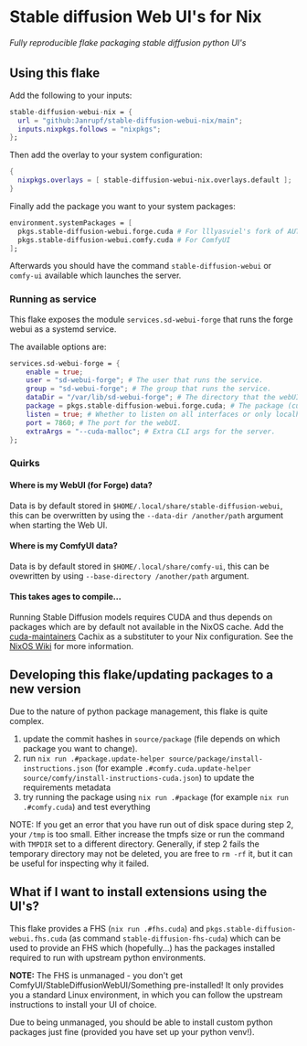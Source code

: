 # Stable diffusion Web UI's for Nix

###### Fully reproducible flake packaging stable diffusion python UI's

## Using this flake

Add the following to your inputs:

```nix
stable-diffusion-webui-nix = {
  url = "github:Janrupf/stable-diffusion-webui-nix/main";
  inputs.nixpkgs.follows = "nixpkgs";
};
```

Then add the overlay to your system configuration:

```nix
{
  nixpkgs.overlays = [ stable-diffusion-webui-nix.overlays.default ];
}
```

Finally add the package you want to your system packages:

```nix
environment.systemPackages = [
  pkgs.stable-diffusion-webui.forge.cuda # For lllyasviel's fork of AUTOMATIC1111 WebUI
  pkgs.stable-diffusion-webui.comfy.cuda # For ComfyUI
];
```

Afterwards you should have the command `stable-diffusion-webui` or `comfy-ui`
available which launches the server.

### Running as service

This flake exposes the module `services.sd-webui-forge` that runs the forge webui as a systemd service.

The available options are:

```nix
services.sd-webui-forge = {
    enable = true;
    user = "sd-webui-forge"; # The user that runs the service.
    group = "sd-webui-forge"; # The group that runs the service.
    dataDir = "/var/lib/sd-webui-forge"; # The directory that the webUI stores models and images in.
    package = pkgs.stable-diffusion-webui.forge.cuda; # The package (cuda/rocm) that you want to use.
    listen = true; # Whether to listen on all interfaces or only localhost.
    port = 7860; # The port for the webUI.
    extraArgs = "--cuda-malloc"; # Extra CLI args for the server.
};
```

### Quirks

#### Where is my WebUI (for Forge) data?

Data is by default stored in `$HOME/.local/share/stable-diffusion-webui`, this can be
overwritten by using the `--data-dir /another/path` argument when starting the Web UI.

#### Where is my ComfyUI data?

Data is by default stored in `$HOME/.local/share/comfy-ui`, this can be ovewritten
by using `--base-directory /another/path` argument.

#### This takes ages to compile...

Running Stable Diffusion models requires CUDA and thus depends on packages which are
by default not available in the NixOS cache. Add the
[cuda-maintainers](https://app.cachix.org/cache/cuda-maintainers) Cachix as a
substituter to your Nix configuration. See the
[NixOS Wiki](https://nixos.wiki/wiki/CUDA) for more information.

## Developing this flake/updating packages to a new version

Due to the nature of python package management, this flake is quite complex.

1. update the commit hashes in `source/package` (file depends on which package you want to change).
2. run `nix run .#package.update-helper source/package/install-instructions.json`
   (for example `.#comfy.cuda.update-helper source/comfy/install-instructions-cuda.json`)
   to update the requirements metadata
3. try running the package using `nix run .#package` (for example `nix run .#comfy.cuda`) and test everything

NOTE: If you get an error that you have run out of disk space during step 2, your
`/tmp` is too small. Either increase the tmpfs size or run the command with `TMPDIR`
set to a different directory. Generally, if step 2 fails the temporary directory
may not be deleted, you are free to `rm -rf` it, but it can be useful for inspecting
why it failed.

## What if I want to install extensions using the UI's?

This flake provides a FHS (`nix run .#fhs.cuda`) and `pkgs.stable-diffusion-webui.fhs.cuda`
(as command `stable-diffusion-fhs-cuda`) which can be used to provide an FHS which (hopefully...) has the
packages installed required to run with upstream python environments.

**NOTE:** The FHS is unmanaged - you don't get ComfyUI/StableDiffusionWebUI/Something pre-installed! It only
provides you a standard Linux environment, in which you can follow the upstream instructions to install
your UI of choice.

Due to being unmanaged, you should be able to install custom python packages just fine (provided you have
set up your python venv!).
